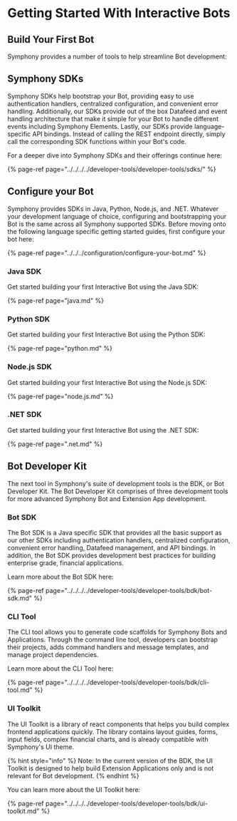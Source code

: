 # Getting Started With Interactive Bots

## Build Your First Bot

Symphony provides a number of tools to help streamline Bot development:

## Symphony SDKs

Symphony SDKs help bootstrap your Bot, providing easy to use authentication handlers, centralized configuration, and convenient error handling. Additionally, our SDKs provide out of the box Datafeed and event handling architecture that make it simple for your Bot to handle different events including Symphony Elements. Lastly, our SDKs provide language-specific API bindings. Instead of calling the REST endpoint directly, simply call the corresponding SDK functions within your Bot's code.

For a deeper dive into Symphony SDKs and their offerings continue here:

{% page-ref page="../../../../developer-tools/developer-tools/sdks/" %}

## Configure your Bot

Symphony provides SDKs in Java, Python, Node.js, and .NET. Whatever your development language of choice, configuring and bootstrapping your Bot is the same across all Symphony supported SDKs. Before moving onto the following language specific getting started guides, first configure your bot here:

{% page-ref page="../../../configuration/configure-your-bot.md" %}

### Java SDK

Get started building your first Interactive Bot using the Java SDK:

{% page-ref page="java.md" %}

### Python SDK

Get started building your first Interactive Bot using the Python SDK:

{% page-ref page="python.md" %}

### Node.js SDK

Get started building your first Interactive Bot using the Node.js SDK:

{% page-ref page="node.js.md" %}

### .NET SDK

Get started building your first Interactive Bot using the .NET SDK:

{% page-ref page=".net.md" %}

## Bot Developer Kit

The next tool in Symphony's suite of development tools is the BDK, or Bot Developer Kit. The Bot Developer Kit comprises of three development tools for more advanced Symphony Bot and Extension App development.

### Bot SDK

The Bot SDK is a Java specific SDK that provides all the basic support as our other SDKs including authentication handlers, centralized configuration, convenient error handling, Datafeed management, and API bindings. In addition, the Bot SDK provides development best practices for building enterprise grade, financial applications.

Learn more about the Bot SDK here:

{% page-ref page="../../../../developer-tools/developer-tools/bdk/bot-sdk.md" %}

### CLI Tool

The CLI tool allows you to generate code scaffolds for Symphony Bots and Applications. Through the command line tool, developers can bootstrap their projects, adds command handlers and message templates, and manage project dependencies.

Learn more about the CLI Tool here:

{% page-ref page="../../../../developer-tools/developer-tools/bdk/cli-tool.md" %}

### UI Toolkit

The UI Toolkit is a library of react components that helps you build complex frontend applications quickly. The library contains layout guides, forms, input fields, complex financial charts, and is already compatible with Symphony's UI theme.

{% hint style="info" %}
Note: In the current version of the BDK, the UI Toolkit is designed to help build Extension Applications only and is not relevant for Bot development.
{% endhint %}

You can learn more about the UI Toolkit here:

{% page-ref page="../../../../developer-tools/developer-tools/bdk/ui-toolkit.md" %}

